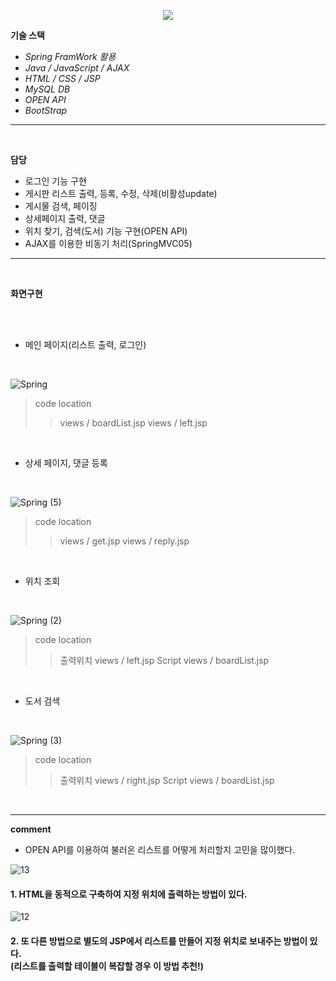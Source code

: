 <!-- head -->
<p align="center">
  <img src="https://capsule-render.vercel.app/api?type=waving&color=auto&height=200&section=header&text=API와&nbsp;BootStrap을&nbsp;활용한&nbsp;게시판&fontSize=42" />
</p>

<!-- body -->

**기술 스택**
- *Spring FramWork 활용*
- *Java / JavaScript / AJAX*
- *HTML / CSS / JSP*
- *MySQL DB*
- *OPEN API*
- *BootStrap*
  


---
<br/>

  **담당**

- 로그인 기능 구현
- 게시판 리스트 출력, 등록, 수정, 삭제(비활성update)
- 게시물 검색, 페이징
- 상세페이지 출력, 댓글
- 위치 찾기, 검색(도서) 기능 구현(OPEN API)
- AJAX를 이용한 비동기 처리(SpringMVC05)

 --- 

<br/>

  **화면구현**
  
<br/>
  
<br/>

- 메인 페이지(리스트 출력, 로그인)

<br/>

![Spring](https://github.com/jeonggyohoon/MVC-pattern-imarket/assets/133930245/1ab44787-9211-4939-b423-f704c6ce7273)

> code location
>> views / boardList.jsp
>> views / left.jsp

<br/>

- 상세 페이지, 댓글 등록

<br/>

![Spring (5)](https://github.com/jeonggyohoon/MVC-pattern-imarket/assets/133930245/d13d38e5-8a9b-4901-9bbd-ade77e103e92)

> code location
>> views / get.jsp
>> views / reply.jsp

<br/>

- 위치 조회

<br/>

![Spring (2)](https://github.com/jeonggyohoon/MVC-pattern-imarket/assets/133930245/522f6d6d-cc11-42d7-b36f-aa76cc853cd1)

> code location
>> 출력위치 views / left.jsp
>> Script views / boardList.jsp
<br/>

- 도서 검색

<br/>

![Spring (3)](https://github.com/jeonggyohoon/MVC-pattern-imarket/assets/133930245/44abfdc2-be6e-4601-8efe-6f405d5cd3a1)

> code location
>> 출력위치 views / right.jsp
>> Script views / boardList.jsp
<br/>

---

**comment**

- OPEN API를 이용하여 불러온 리스트를 어떻게 처리할지 고민을 많이했다.

![13](https://github.com/jeonggyohoon/MVC-pattern-imarket/assets/133930245/cf89edb5-43be-4af6-a42f-4b103016ccf5)

#### 1. HTML을 동적으로 구축하여 지정 위치에 출력하는 방법이 있다.

![12](https://github.com/jeonggyohoon/MVC-pattern-imarket/assets/133930245/486787c5-3e02-4111-8a9c-32df411537b5)

#### 2. 또 다른 방법으로 별도의 JSP에서 리스트를 만들어 지정 위치로 보내주는 방법이 있다.<br/>(리스트를 출력할 테이블이 복잡할 경우 이 방법 추천!)

